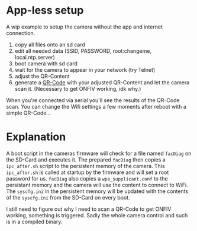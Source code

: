 # App-less setup

A wip example to setup the camera without the app and internet connection.

1. copy all files onto an sd card
2. edit all needed data (SSID, PASSWORD, root:changeme, local.ntp.server)
3. boot camera with sd card
4. wait for the camera to appear in your network (try Telnet)
5. adjust the QR-Content
6. generate a [QR-Code](https://kazuhikoarase.github.io/qrcode-generator/js/demo/) with your adjusted QR-Content and let the camera scan it. (Necessary to get ONFIV working, idk why.)

When you're connected via serial you'll see the results of the QR-Code scan. 
You can change the Wifi settings a few moments after reboot with a simple QR-Code...

# Explanation

A boot script in the cameras firmware will check for a file named `facDiag` on the SD-Card and executes it.
The prepared `facDiag` then copies a `ipc_after.sh` script to the persistent memory of the camera. This `ipc_after.sh` is called at startup by the firmware and will set a root password for us.
`facDiag` also copies a `wpa_supplicant.conf` to the persistant memory and the camera will use the content to connect to WiFi.
The `syscfg.ini` in the persistent memory will be updated with the contents of the `syscfg.ini` from the SD-Card on every boot. 

I still need to figure out why I need to scan a QR-Code to get ONFIV working, something is triggered. Sadly the whole camera control and such is in a compiled binary.